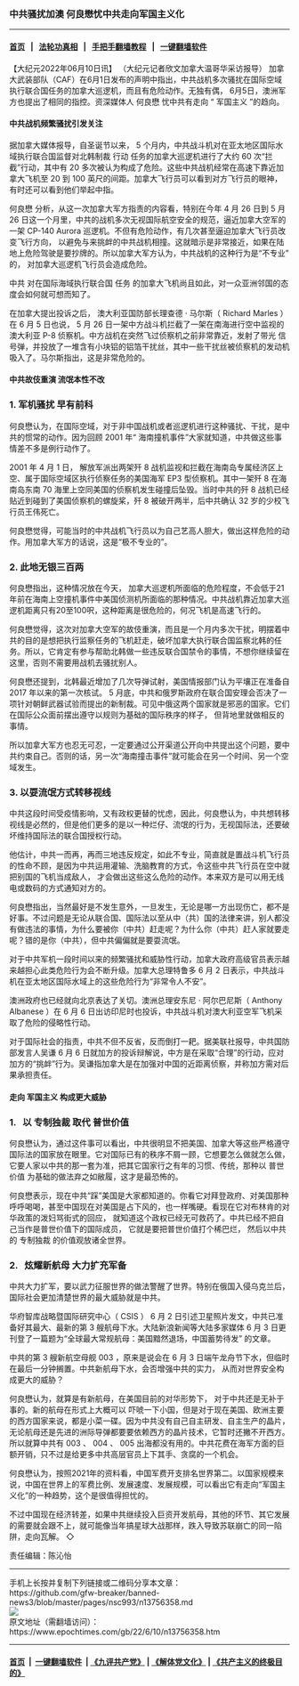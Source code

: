 ### 中共骚扰加澳 何良懋忧中共走向军国主义化
------------------------

#### [首页](https://github.com/gfw-breaker/banned-news3/blob/master/README.md) &nbsp;&nbsp;|&nbsp;&nbsp; [法轮功真相](https://github.com/begood0513/basic/blob/master/README.md)  &nbsp;&nbsp;|&nbsp;&nbsp; [手把手翻墙教程](https://github.com/gfw-breaker/guides/wiki)  &nbsp;&nbsp;|&nbsp;&nbsp; [一键翻墙软件](https://github.com/gfw-breaker/nogfw/blob/master/README.md)  



<div><p>
 【大纪元2022年06月10日讯】
 <span style="font-weight: 400;">
  （大纪元记者欣文加拿大温哥华采访报导）
 </span>
 加拿大武装部队（CAF）在6月1日发布的声明中指出，中共战机多次骚扰在国际空域执行联合国任务的加拿大巡逻机，而且有危险动作。无独有偶， 6月5日，澳洲军方也提出了相同的指控。资深媒体人
 <ok href="https://www.epochtimes.com/gb/tag/%E4%BD%95%E8%89%AF%E6%87%8B.html">
  何良懋
 </ok>
 忧中共有走向 “
 <ok href="https://www.epochtimes.com/gb/tag/%E5%86%9B%E5%9B%BD%E4%B8%BB%E4%B9%89.html">
  军国主义
 </ok>
 ”的趋向。
</p>
<h4>
 <b>
  中共战机频繁骚扰引发关注
 </b>
</h4>
<p>
 <span style="font-weight: 400;">
  据加拿大媒体报导，自圣诞节以来，
 </span>
 <span style="font-weight: 400;">
  5
 </span>
 <span style="font-weight: 400;">
  个月内，中共战斗机对在亚太地区国际水域执行联合国监督对北韩制裁
 </span>
 <span style="font-weight: 400;">
  行动
 </span>
 <span style="font-weight: 400;">
  任务的加拿大巡逻机进行了大约
 </span>
 <span style="font-weight: 400;">
  60
 </span>
 <span style="font-weight: 400;">
  次“拦截”行动，其中有
 </span>
 <span style="font-weight: 400;">
  20
 </span>
 <span style="font-weight: 400;">
  多次被认为构成了危险。这些中共战机经常在高速下靠近加拿大飞机至
 </span>
 <span style="font-weight: 400;">
  20
 </span>
 <span style="font-weight: 400;">
  到
 </span>
 <span style="font-weight: 400;">
  100
 </span>
 <span style="font-weight: 400;">
  英尺的间距。加拿大飞行员可以看到对方飞行员的眼神，有时还可以看到他们举起中指。
 </span>
</p>
<p>
 <span style="font-weight: 400;">
  <ok href="https://www.epochtimes.com/gb/tag/%E4%BD%95%E8%89%AF%E6%87%8B.html">
   何良懋
  </ok>
  分析，从这一次加拿大军方指责的内容看，特别在今年
 </span>
 <span style="font-weight: 400;">
  4
 </span>
 <span style="font-weight: 400;">
  月
 </span>
 <span style="font-weight: 400;">
  26
 </span>
 <span style="font-weight: 400;">
  日到
 </span>
 <span style="font-weight: 400;">
  5
 </span>
 <span style="font-weight: 400;">
  月
 </span>
 <span style="font-weight: 400;">
  26
 </span>
 <span style="font-weight: 400;">
  日这一个月里，中共的战机多次无视国际航空安全的规范，逼近加拿大空军的一架
 </span>
 <span style="font-weight: 400;">
  CP-140 Aurora
 </span>
 <span style="font-weight: 400;">
  巡逻机。不但有危险动作，有几次甚至逼迫加拿大飞行员改变飞行方向，
 </span>
 <span style="font-weight: 400;">
  以避免与来挑衅的中共战机相撞。这就暗示是非常接近，如果在陆地上危险驾驶是要抄牌的。所以加拿大军方认为，中共战机的这种行为是“不专业”
 </span>
 <span style="font-weight: 400;">
  的，
 </span>
 <span style="font-weight: 400;">
  对加拿大巡逻机飞行员会造成危险。
 </span>
</p>
<p>
 <span style="font-weight: 400;">
  中共
 </span>
 <span style="font-weight: 400;">
  对在国际海域执行联合国
 </span>
 <span style="font-weight: 400;">
  任务
 </span>
 <span style="font-weight: 400;">
  的加拿大飞机尚且如此，对一众亚洲邻国的态度会如何就可想而知了。
 </span>
</p>
<p>
 <span style="font-weight: 400;">
  在加拿大提出投诉之后，
 </span>
 <span style="font-weight: 400;">
  澳大利亚国防部长理查德
 </span>
 <span style="font-weight: 400;">
  ‧
 </span>
 <span style="font-weight: 400;">
  马尔斯（
 </span>
 <span style="font-weight: 400;">
  Richard Marles
 </span>
 <span style="font-weight: 400;">
  ）在
 </span>
 <span style="font-weight: 400;">
  6
 </span>
 <span style="font-weight: 400;">
  月
 </span>
 <span style="font-weight: 400;">
  5
 </span>
 <span style="font-weight: 400;">
  日也说，
 </span>
 <span style="font-weight: 400;">
  5
 </span>
 <span style="font-weight: 400;">
  月
 </span>
 <span style="font-weight: 400;">
  26
 </span>
 <span style="font-weight: 400;">
  日一架中方战斗机拦截了一架在南海进行空中监视的澳大利亚
 </span>
 <span style="font-weight: 400;">
  P-8
 </span>
 <span style="font-weight: 400;">
  侦察机。中方战机在突然飞过侦察机之前非常靠近，发射了带光
 </span>
 <span style="font-weight: 400;">
  信
 </span>
 <span style="font-weight: 400;">
  号弹，并投放了一堆含有小块铝的铝箔干扰丝，其中一些干扰丝被侦察机的发动机吸入了。马尔斯指出，这是非常危险的。
 </span>
</p>
<h4>
 <b>
  中共故伎重演 流氓本性不改
 </b>
</h4>
<h3>
 <b>
  1.
 </b>
 <b>
 </b>
 <b>
  <ok href="https://www.epochtimes.com/gb/tag/%E5%86%9B%E6%9C%BA%E9%AA%9A%E6%89%B0.html">
   军机骚扰
  </ok>
  早有前科
 </b>
</h3>
<p>
 <span style="font-weight: 400;">
  何良懋认为，在国际空域，对于非中国战机或者巡逻机进行这种骚扰、干扰，是中共的惯常的动作。因为回顾
 </span>
 <span style="font-weight: 400;">
  2001
 </span>
 <span style="font-weight: 400;">
  年“
 </span>
 <span style="font-weight: 400;">
  海南撞机事件”大家就知道，中共做这些事情差不多是例行动作了。
 </span>
</p>
<p>
 <span style="font-weight: 400;">
  2001
 </span>
 <span style="font-weight: 400;">
  年
 </span>
 <span style="font-weight: 400;">
  4
 </span>
 <span style="font-weight: 400;">
  月
 </span>
 <span style="font-weight: 400;">
  1
 </span>
 <span style="font-weight: 400;">
  日，
 </span>
 <span style="font-weight: 400;">
  解放军派出两架歼
 </span>
 <span style="font-weight: 400;">
  8
 </span>
 <span style="font-weight: 400;">
  战机监视和拦截在海南岛专属经济区上空、属于国际空域区执行侦察任务的美国海军
 </span>
 <span style="font-weight: 400;">
  EP3
 </span>
 <span style="font-weight: 400;">
  型侦察机。其中一架歼
 </span>
 <span style="font-weight: 400;">
  8
 </span>
 <span style="font-weight: 400;">
  在海南岛东南
 </span>
 <span style="font-weight: 400;">
  70
 </span>
 <span style="font-weight: 400;">
  海里上空同美国的侦察机发生碰撞后坠毁。当时中共的歼
 </span>
 <span style="font-weight: 400;">
  8
 </span>
 <span style="font-weight: 400;">
  战机已经贴近到碰到了美国侦察机的螺旋桨，歼
 </span>
 <span style="font-weight: 400;">
  8
 </span>
 <span style="font-weight: 400;">
  被破开两半，后中共确认
 </span>
 <span style="font-weight: 400;">
  32
 </span>
 <span style="font-weight: 400;">
  岁的少校飞行员王伟死亡。
 </span>
</p>
<p>
 <span style="font-weight: 400;">
  何良懋觉得，可能当时的中共战机飞行员以为自己艺高人胆大，做出这样危险的动作。用加拿大军方的话说，这是“极不专业的”。
 </span>
</p>
<h3>
 <b>
  2.
 </b>
 <b>
 </b>
 <b>
  此地无银三百两
 </b>
</h3>
<p>
 <span style="font-weight: 400;">
  何良懋指出，这种情况放在今天，
 </span>
 <span style="font-weight: 400;">
  加拿大巡逻机所面临的危险程度，不会低于21年前在海南上空撞机事件中美国侦测机所面临的那种情况。中共战机靠近加拿大巡逻机距离只有20至100呎，这种距离是很危险的，何况飞机是高速飞行的。
 </span>
</p>
<p>
 <span style="font-weight: 400;">
  何良懋觉得，这次对加拿大空军的故伎重演，而且是一个月内多次干扰，明摆着中共的目的是想把执行监察任务的飞机赶走，破坏加拿大执行联合国监察北韩的任务。所以，它肯定有参与帮助北韩做一些违反联合国禁令的事情，不想你继续留在这里，否则不需要用战机去骚扰别人。
 </span>
</p>
<p>
 <span style="font-weight: 400;">
  何良懋还提到，北韩最近增加了几次导弹试射，美国情报部门认为平壤正在准备自
 </span>
 <span style="font-weight: 400;">
  2017
 </span>
 <span style="font-weight: 400;">
  年以来的第一次核试。
 </span>
 <span style="font-weight: 400;">
  5
 </span>
 <span style="font-weight: 400;">
  月底，中共和俄罗斯政府在联合国安理会否决了一项针对朝鲜武器试验而提出的新制裁。可见中俄这两个国家就是邪恶的国家。它们在国际公众面前摆出遵守以规则为基础的国际秩序的样子，
 </span>
 <span style="font-weight: 400;">
  但背地里就做相反的事情。
 </span>
</p>
<p>
 <span style="font-weight: 400;">
  所以加拿大军方也忍无可忍，一定要通过公开渠道公开向中共提出这个问题，要中共约束自己。否则的话，另一次“海南撞击事件”就可能会在另一个时间、另一个空域发生。
 </span>
</p>
<h3>
 <b>
  3.
 </b>
 <b>
 </b>
 <b>
  以耍流氓方式转移视线
 </b>
</h3>
<p>
 <span style="font-weight: 400;">
  中共这段时间受疫情影响，又有政权更替的忧虑，因此，何良懋认为，中共想转移视线是必然的，但是他们更多的是以一种烂仔、流氓的行为，无视国际法，还要破坏维持国际法的联合国授权行动。
 </span>
</p>
<p>
 <span style="font-weight: 400;">
  他估计，中共一而再，再而三地违反规定，如此不专业，简直就是置战斗机飞行员的性命不顾，是因为中共运用灌输、洗脑教育的方式，令这些中共飞行员在空中就把别国的飞机当成敌人，
 </span>
 <span style="font-weight: 400;">
  才会做出这些这么危险的动作。本来双方是可以用无线电或数码的方式通知对方的。
 </span>
</p>
<p>
 <span style="font-weight: 400;">
  何良懋指出，当然最好是不发生意外，一旦发生，无论是哪一方出现伤亡，都不是好事。不过问题是无论从联合国、国际法以至从中（共）国的法律来讲，别人都没有做违法的事情，为什么要被你（中共）赶走呢？为什么你（中共）赶人家就要走呢？错的是你（中共），但中共偏偏就是要耍流氓。
 </span>
</p>
<p>
 <span style="font-weight: 400;">
  对于中共军机一段时间以来的频繁骚扰和威胁性行动，加拿大政府高级官员表示越来越担心此类危险行为会不断升级。加拿大总理特鲁多
 </span>
 <span style="font-weight: 400;">
  6
 </span>
 <span style="font-weight: 400;">
  月
 </span>
 <span style="font-weight: 400;">
  2
 </span>
 <span style="font-weight: 400;">
  日表示，中共战斗机在亚太地区国际水域上的这些危险行为“非常令人不安”。
 </span>
</p>
<p>
 <span style="font-weight: 400;">
  澳洲政府也已经就向北京表达了关切。澳洲总理安东尼
 </span>
 <span style="font-weight: 400;">
  ‧
 </span>
 <span style="font-weight: 400;">
  阿尔巴尼斯（
 </span>
 <span style="font-weight: 400;">
  Anthony Albanese
 </span>
 <span style="font-weight: 400;">
  ）在
 </span>
 <span style="font-weight: 400;">
  6
 </span>
 <span style="font-weight: 400;">
  月
 </span>
 <span style="font-weight: 400;">
  6
 </span>
 <span style="font-weight: 400;">
  日出访印尼时也投诉，中共战斗机对澳大利亚空军飞机采取了危险的侵略性行动。
 </span>
</p>
<p>
 <span style="font-weight: 400;">
  对于国际社会的指责，中共不但不反省，反而倒打一耙。据美联社报导，中共国防部发言人吴谦
 </span>
 <span style="font-weight: 400;">
  6
 </span>
 <span style="font-weight: 400;">
  月
 </span>
 <span style="font-weight: 400;">
  6
 </span>
 <span style="font-weight: 400;">
  日就加方的投诉辩解说，中方是在采取“合理”的行动，应对加方的“挑衅”行为。吴谦指加拿大是在加强对中国的近距离侦察，并称加方需对后果承担责任。
 </span>
</p>
<h4>
 <b>
  走向
  <ok href="https://www.epochtimes.com/gb/tag/%E5%86%9B%E5%9B%BD%E4%B8%BB%E4%B9%89.html">
   军国主义
  </ok>
  构成更大威胁
 </b>
</h4>
<h3>
 <b>
  1.   以
  <ok href="https://www.epochtimes.com/gb/tag/%E4%B8%93%E5%88%B6%E7%8B%AC%E8%A3%81.html">
   专制独裁
  </ok>
  取代
  <ok href="https://www.epochtimes.com/gb/tag/%E6%99%AE%E4%B8%96%E4%BB%B7%E5%80%BC.html">
   普世价值
  </ok>
 </b>
</h3>
<p>
 <span style="font-weight: 400;">
  何良懋认为，通过这件事可以看出，中共很明显不把美国、加拿大等这些严格遵守国际法的国家放在眼里。它对国际已有的秩序不屑一顾，它想要怎么做就怎么做，它要人家以中共的那一套为准，把其它国家行之有年的习惯、传统，那种以
  <ok href="https://www.epochtimes.com/gb/tag/%E6%99%AE%E4%B8%96%E4%BB%B7%E5%80%BC.html">
   普世价值
  </ok>
  为基础的做法弃之如敝履，这才是最恐怖的。
 </span>
</p>
<p>
 <span style="font-weight: 400;">
  何良懋表示，现在中共“踩”美国是大家都知道的。你看它对拜登政府、对美国那种呼呼喝喝，甚至中国现在对美国是占下风的，也一样嘴硬。看现在它对布林肯的对华政策的泼妇骂街式的回应， 就知道这个政权已经无可救药了。中共已经不把自己当作是普世价值下的国际成员， 它就是要把普世价值打个稀巴烂， 然后以中共的
  <ok href="https://www.epochtimes.com/gb/tag/%E4%B8%93%E5%88%B6%E7%8B%AC%E8%A3%81.html">
   专制独裁
  </ok>
  的价值观放诸全世界。
 </span>
</p>
<h3>
 <b>
  2.   炫耀新航母 大力扩充军备
 </b>
</h3>
<p>
 <span style="font-weight: 400;">
  中共大力扩军，要以武力征服世界的做法警醒了世界。特别在俄国入侵乌克兰后，国际社会更加清楚世界的最大威胁就是中共。
 </span>
</p>
<p>
 <span style="font-weight: 400;">
  华府智库战略暨国际研究中心（
 </span>
 <span style="font-weight: 400;">
  CSIS
 </span>
 <span style="font-weight: 400;">
  ）
 </span>
 <span style="font-weight: 400;">
  6
 </span>
 <span style="font-weight: 400;">
  月
 </span>
 <span style="font-weight: 400;">
  2
 </span>
 <span style="font-weight: 400;">
  日引述卫星照片发文，中共已准备好其最大、最新的第
 </span>
 <span style="font-weight: 400;">
  3
 </span>
 <span style="font-weight: 400;">
  艘航母下水。大陆新浪新闻等大陆多家媒体
 </span>
 <span style="font-weight: 400;">
  6
 </span>
 <span style="font-weight: 400;">
  月
 </span>
 <span style="font-weight: 400;">
  3
 </span>
 <span style="font-weight: 400;">
  日更刊登了一篇题为“全球最大常规航母：美国黯然退场，中国蓄势待发”
 </span>
 <span style="font-weight: 400;">
  的文章。
 </span>
</p>
<p>
 <span style="font-weight: 400;">
  中共的第
 </span>
 <span style="font-weight: 400;">
  3
 </span>
 <span style="font-weight: 400;">
  艘新航空母舰
 </span>
 <span style="font-weight: 400;">
  003
 </span>
 <span style="font-weight: 400;">
  ，原来是说会在
 </span>
 <span style="font-weight: 400;">
  6
 </span>
 <span style="font-weight: 400;">
  月
 </span>
 <span style="font-weight: 400;">
  3
 </span>
 <span style="font-weight: 400;">
  日端午龙舟节下水，但临时在最后一分钟搁置。中共新航母下水，会否增强中共的实力，
 </span>
 <span style="font-weight: 400;">
  从而对世界安全构成更大的威胁？
 </span>
</p>
<p>
 <span style="font-weight: 400;">
  何良懋认为，就算是有新航母，在美国目前的对华形势下，
 </span>
 <span style="font-weight: 400;">
  对于中共还是无补于事的。新的航母在形式上大概可以
 </span>
 <span style="font-weight: 400;">
  吓唬一下小国，但是对于现在美国、欧洲主要的西方国家来说，都是小菜一碟。因为中共没有自己自主研发、自主生产的晶片，无论航母还是先进的洲际导弹都要要依赖西方的晶片技术，它暂时还撇不开西方。所以就算中共有
 </span>
 <span style="font-weight: 400;">
  003
 </span>
 <span style="font-weight: 400;">
  、
 </span>
 <span style="font-weight: 400;">
  004
 </span>
 <span style="font-weight: 400;">
  、
 </span>
 <span style="font-weight: 400;">
  005
 </span>
 <span style="font-weight: 400;">
  出海都没有用的。中共花费在海军方面的巨额开销，只不过是给更多中共高层官员上下其手、贪腐的一个机会。
 </span>
</p>
<p>
 <span style="font-weight: 400;">
  何良懋认为，按照2021年的资料看，中国军费开支排名世界第二。以国家规模来说，中国在世界上的军费比例、发展速度、发展规模，可以看出它有走向“军国主义化”的一种趋势，这个是很值得担忧的。
 </span>
</p>
<p>
 <span style="font-weight: 400;">
  不过中国现在经济转差，如果中共继续投入巨资开发航母，其他的环节、其它发展的需要就会跟不上，就可能像当年搞星球大战那样，跌入导致苏联崩亡的同一陷阱，走向瓦解。
 </span>
 <span style="font-weight: 400;">
  ◇
 </span>
</p>
<p>
 <span style="font-weight: 400;">
  责任编辑：陈沁怡
 </span>
</p>
</div>
<hr/>
手机上长按并复制下列链接或二维码分享本文章：<br/>
https://github.com/gfw-breaker/banned-news3/blob/master/pages/nsc993/n13756358.md <br/>
<a href='https://github.com/gfw-breaker/banned-news3/blob/master/pages/nsc993/n13756358.md'><img src='https://github.com/gfw-breaker/banned-news3/blob/master/pages/nsc993/n13756358.md.png'/></a> <br/>
原文地址（需翻墙访问）：https://www.epochtimes.com/gb/22/6/10/n13756358.htm


------------------------
#### [首页](https://github.com/gfw-breaker/banned-news3/blob/master/README.md) &nbsp;|&nbsp; [一键翻墙软件](https://github.com/gfw-breaker/nogfw/blob/master/README.md) &nbsp;| [《九评共产党》](https://github.com/gfw-breaker/9ping.md/blob/master/README.md#九评之一评共产党是什么) | [《解体党文化》](https://github.com/gfw-breaker/jtdwh.md/blob/master/README.md) | [《共产主义的终极目的》](https://github.com/gfw-breaker/gczydzjmd.md/blob/master/README.md)


<img src='http://gfw-breaker.win/banned-news3/pages/nsc993/n13756358.md' width='0px' height='0px'/>